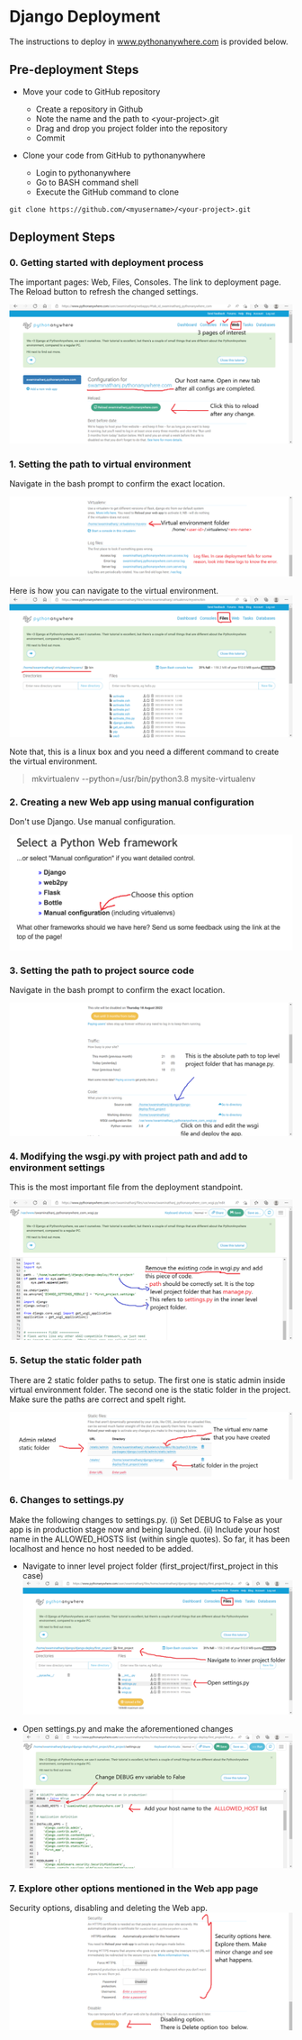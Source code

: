 # Django Deployment

The instructions to deploy in www.pythonanywhere.com is provided below.

## Pre-deployment Steps 
* Move your code to GitHub repository
  * Create a repository in Github
  * Note the name and the path to &lt;your-project&gt;.git
  * Drag and drop you project folder into the repository
  * Commit

* Clone your code from GitHub to pythonanywhere
  * Login to pythonanywhere
  * Go to BASH command shell
  * Execute the GitHub command to clone 
```
git clone https://github.com/<myusername>/<your-project>.git
```  
## Deployment Steps

### 0. Getting started with deployment process 
The important pages: Web, Files, Consoles. The link to deployment page. The Reload button to refresh the changed settings.

![](deploy/0.png)


### 1. Setting the path to virtual environment
Navigate in the bash prompt to confirm the exact location.

![Setting the path to virtual environment](deploy/2.png)

Here is how you can navigate to the virtual environment.
![](deploy/files-1.png)

Note that, this is a linux box and you need a different command to create the virtual environment.
> mkvirtualenv --python=/usr/bin/python3.8 mysite-virtualenv

### 2. Creating a new Web app using manual configuration
Don't use Django. Use manual configuration.

![Use manual configuration](deploy/manual.png)

### 3. Setting the path to project source code
Navigate in the bash prompt to confirm the exact location.

![Setting the path to project source code](deploy/1.png)

### 4. Modifying the wsgi.py with project path and add to environment settings
This is the most important file from the deployment standpoint.

![Modifying the wsgi.py with project path and environment settings](deploy/wsgi.png)

### 5. Setup the static folder path
There are 2 static folder paths to setup. The first one is static admin inside virtual environment folder. The second one is the static folder in the project. Make sure the paths are correct and spelt right. 

![Setup the static folder](deploy/3.png)

### 6. Changes to settings.py
Make the following changes to settings.py. (i) Set DEBUG to False as your app is in production stage now and being launched. (ii) Include your host name in the ALLOWED_HOSTS list (within single quotes). So far, it has been localhost and hence no host needed to be added.

- Navigate to inner level project folder (first_project/first_project in this case)
![Navigate to inner level project folder](deploy/files-2.png)

- Open settings.py and make the aforementioned changes
![Changes to settings.py](deploy/settings.png)

### 7. Explore other options mentioned in the Web app page

Security options, disabling and deleting the Web app.
![Setup the static folder](deploy/4.png)

